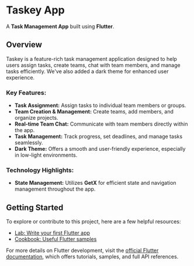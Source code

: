 # Taskey App

A **Task Management App** built using **Flutter**.

## Overview

Taskey is a feature-rich task management application designed to help users assign tasks, create teams, chat with team members, and manage tasks efficiently. We've also added a dark theme for enhanced user experience.

### Key Features:
- **Task Assignment:** Assign tasks to individual team members or groups.
- **Team Creation & Management:** Create teams, add members, and organize projects.
- **Real-time Team Chat:** Communicate with team members directly within the app.
- **Task Management:** Track progress, set deadlines, and manage tasks seamlessly.
- **Dark Theme:** Offers a smooth and user-friendly experience, especially in low-light environments.

### Technology Highlights:
- **State Management:** Utilizes **GetX** for efficient state and navigation management throughout the app.

## Getting Started

To explore or contribute to this project, here are a few helpful resources:
- [Lab: Write your first Flutter app](https://docs.flutter.dev/get-started/codelab)
- [Cookbook: Useful Flutter samples](https://docs.flutter.dev/cookbook)

For more details on Flutter development, visit the [official Flutter documentation](https://docs.flutter.dev/), which offers tutorials, samples, and full API references.
